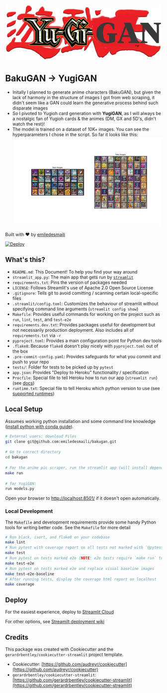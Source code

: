 ![alt text](streamlit_app/assets/app_logo_yugi.jpg)
# BakuGAN -> YugiGAN

- Initally I planned to generate anime characters (BakuGAN), but given the lack of harmony in the structure of images I got from web scraping, it didn't seem like a GAN could learn the generative process behind such disparate images
- So I pivoted to Yugioh card generation with **YugiGAN**, as I will always be a nostalgic fan of Yugioh cards & the animes (DM, GX and 5D's, didn't watch the rest)!
- The model is trained on a dataset of 10K+ images. You can see the hyperparameters I chose in the script. So far it looks like this:
![alt text](data/processed/finalized_figures/Figure_6.png)

Built with ❤️ by [emiledesmaili](https://github.com/emiledesmaili)

[![Deploy](https://www.herokucdn.com/deploy/button.svg)](https://heroku.com/deploy?template=https://github.com/emiledesmaili/bakugan)

## What's this?

- `README.md`: This Document! To help you find your way around
- `streamlit_app.py`: The main app that gets run by [`streamlit`](https://docs.streamlit.io/)
- `requirements.txt`: Pins the version of packages needed
- `LICENSE`: Follows Streamlit's use of Apache 2.0 Open Source License
- `.gitignore`: Tells git to avoid comitting / scanning certain local-specific files
- `.streamlit/config.toml`: Customizes the behaviour of streamlit without specifying command line arguments (`streamlit config show`)
- `Makefile`: Provides useful commands for working on the project such as `run`, `lint`, `test`, and `test-e2e`
- `requirements.dev.txt`: Provides packages useful for development but not necessarily production deployment. Also includes all of `requirements.txt` via `-r`
- `pyproject.toml`: Provides a main configuration point for Python dev tools
- `.flake8`: Because `flake8` doesn't play nicely with `pyproject.toml` out of the box
- `.pre-commit-config.yaml`: Provides safeguards for what you commit and push to your repo
- `tests/`: Folder for tests to be picked up by `pytest`
- `app.json`: Provides "Deploy to Heroku" functionality / specification
- `Procfile`: Special file to tell Heroku how to run our app (`streamlit run`) (see [docs](https://devcenter.heroku.com/articles/procfile))
- `runtime.txt`: Special file to tell Heroku which python version to use (see [supported runtimes](https://devcenter.heroku.com/articles/python-support#supported-runtimes))

## Local Setup

Assumes working python installation and some command line knowledge ([install python with conda guide](https://tech.gerardbentley.com/python/beginner/2022/01/29/install-python.html)).

```sh
# External users: download Files
git clone git@github.com:emiledesmaili/bakugan.git

# Go to correct directory
cd bakugan

# For the anime pic scraper, run the streamlit app (will install dependencies in a virtualenvironment in the folder venv)
make run

# for YugiGAN: 
run models.py
```
Open your browser to [http://localhost:8501/](http://localhost:8501/) if it doesn't open automatically.

### Local Development

The `Makefile` and development requirements provide some handy Python tools for writing better code.
See the `Makefile` for more detail

```sh
# Run black, isort, and flake8 on your codebase
make lint
# Run pytest with coverage report on all tests not marked with `@pytest.mark.e2e`
make test
# Run pytest on tests marked e2e (NOTE: e2e tests require `make run` to be running in a separate terminal)
make test-e2e
# Run pytest on tests marked e2e and replace visual baseline images
make test-e2e-baseline
# After running tests, display the coverage html report on localhost
make coverage
```
## Deploy

For the easiest experience, deploy to [Streamlit Cloud](https://streamlit.io/cloud)

For other options, see [Streamilt deployment wiki](https://discuss.streamlit.io/t/streamlit-deployment-guide-wiki/5099)

## Credits

This package was created with Cookiecutter and the `gerardrbentley/cookiecutter-streamlit` project template.

- Cookiecutter: [https://github.com/audreyr/cookiecutter](https://github.com/audreyr/cookiecutter)
- `gerardrbentley/cookiecutter-streamlit`: [https://github.com/gerardrbentley/cookiecutter-streamlit](https://github.com/gerardrbentley/cookiecutter-streamlit)
